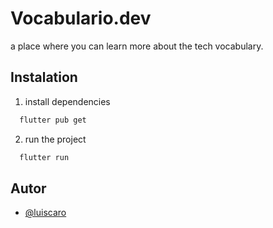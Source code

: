 # Vocabulario.dev
a place where you can learn more about the tech  vocabulary.

## Instalation

1. install dependencies
```bash
  flutter pub get
```
2. run the project
```bash
  flutter run
```

## Autor

- [@luiscaro](https://github.com/angelcgdev)
